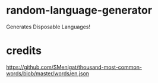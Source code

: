 # random-language-generator
 Generates Disposable Languages!

# credits
https://github.com/SMenigat/thousand-most-common-words/blob/master/words/en.json